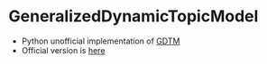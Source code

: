 # GeneralizedDynamicTopicModel
- Python unofficial implementation of [GDTM](https://arxiv.org/abs/1803.07868)
- Official version is [here](https://github.com/patrickjae/GeneralizedDynamicTopicModels.jl)
